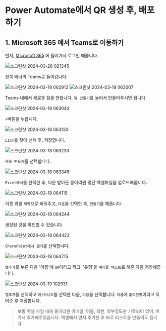 # Power Automate에서 QR 생성 후, 배포하기
## 1. Microsoft 365 에서 Teams로 이동하기
먼저, [Microsoft 365](https://www.microsoft365.com/) 에 들어가서 로그인 해줍니다.

![스크린샷 2024-03-28 021345](https://github.com/g1nya2/Power_Platform_Attendance/assets/105257807/0df5e344-63bb-4ebc-a4a8-0776d328742d)

왼쪽 배너의 Teams로 들어갑니다.


![스크린샷 2024-03-18 062912](https://github.com/g1nya2/Power_Platform_Attendance/assets/105257807/c20de3c3-e1c3-4c9a-8fbb-6fc79634bd8e)
![스크린샷 2024-03-18 063007](https://github.com/g1nya2/Power_Platform_Attendance/assets/105257807/ebb7df18-a633-4dd2-a303-753b8c49965a)

Teams 내에서 새로운 팀을 만듭니다. `팀 만들기`를 눌러서 만들어주시면 됩니다.


![스크린샷 2024-03-18 063042](https://github.com/g1nya2/Power_Platform_Attendance/assets/105257807/36c32fd8-894a-4a0c-bb61-174897357b4f)

`+`버튼을 누릅니다.


![스크린샷 2024-03-18 063130](https://github.com/g1nya2/Power_Platform_Attendance/assets/105257807/9398a80b-8fbf-4f23-80e6-97a0181fea08)

`LIST`를 찾아 선택 후, 저장합니다.


![스크린샷 2024-03-18 063233](https://github.com/g1nya2/Power_Platform_Attendance/assets/105257807/04758c3a-a3ba-4582-89ca-2a0f81928d2b)

`목록 만들기`를 선택합니다.


![스크린샷 2024-03-18 063346](https://github.com/g1nya2/Power_Platform_Attendance/assets/105257807/44cc7a02-981b-49b1-9a78-1df02ae9c6b2)

`Excel에서`를 선택한 후, 다운 받아둔 동아리원 명단 엑셀파일을 업로드해줍니다.


![스크린샷 2024-03-18 064115](https://github.com/g1nya2/Power_Platform_Attendance/assets/105257807/5b314f52-1caf-4ad9-9ca8-fca0de486c61)

이름 위를 `제목`으로 바꿔주고, `다음`을 선택한 후, `만들기`를 해줍니다.


![스크린샷 2024-03-18 064244](https://github.com/g1nya2/Power_Platform_Attendance/assets/105257807/278cf029-b4f7-43e9-8c65-c5ad0fa073b8)

생성된 것을 확인할 수 있습니다.


![스크린샷 2024-03-18 064423](https://github.com/g1nya2/Power_Platform_Attendance/assets/105257807/678c37f7-2455-4812-90ef-47d2e2936305)

`SharePoint에서 열기`를 선택합니다.


![스크린샷 2024-03-18 064715](https://github.com/g1nya2/Power_Platform_Attendance/assets/105257807/39990817-66d8-46f6-87c2-58f3ca74b89f)

`열추가`를 누른 다음 '이름'에 `QR`이라고 적고, '유형'을 `여러줄 텍스트`로 해준 다음 저장해줍니다.


![스크린샷 2024-03-19 102931](https://github.com/g1nya2/Power_Platform_Attendance/assets/105257807/966fd0a8-c51f-4a97-87ff-772f73df9e8a)

`열추가`를 선택하고 `예/아니요`를 선택한 다음, `다음`을 선택합니다. `이름`에 `출석현황`이라고 적어준 후 저장합니다.

> 보통 엑셀 파일 내에 동아리원 이메일, 이름, 학번, 학부정도만 기록되어 있어, 여기서 추가해주었습니다. 엑셀에서 먼저 추가한 후 바로 리스트를 만들어도 됩니다.




